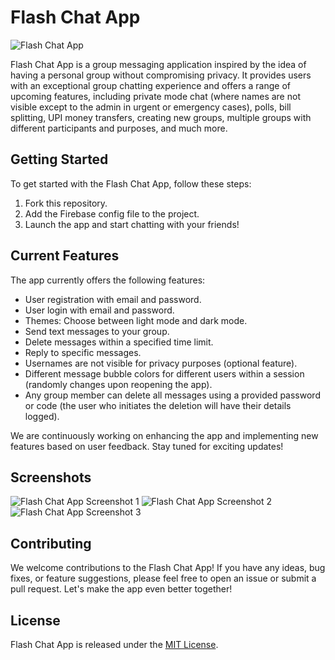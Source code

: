 # Flash Chat App

![Flash Chat App](https://github.com/example-user/flash_chat_app/raw/main/app_screenshot.png)

Flash Chat App is a group messaging application inspired by the idea of having a personal group without compromising privacy. It provides users with an exceptional group chatting experience and offers a range of upcoming features, including private mode chat (where names are not visible except to the admin in urgent or emergency cases), polls, bill splitting, UPI money transfers, creating new groups, multiple groups with different participants and purposes, and much more.

## Getting Started

To get started with the Flash Chat App, follow these steps:

1. Fork this repository.
2. Add the Firebase config file to the project.
3. Launch the app and start chatting with your friends!

## Current Features

The app currently offers the following features:

- User registration with email and password.
- User login with email and password.
- Themes: Choose between light mode and dark mode.
- Send text messages to your group.
- Delete messages within a specified time limit.
- Reply to specific messages.
- Usernames are not visible for privacy purposes (optional feature).
- Different message bubble colors for different users within a session (randomly changes upon reopening the app).
- Any group member can delete all messages using a provided password or code (the user who initiates the deletion will have their details logged).

We are continuously working on enhancing the app and implementing new features based on user feedback. Stay tuned for exciting updates!

## Screenshots

![Flash Chat App Screenshot 1](https://github.com/example-user/flash_chat_app/raw/main/screenshots/screenshot1.png)
![Flash Chat App Screenshot 2](https://github.com/example-user/flash_chat_app/raw/main/screenshots/screenshot2.png)
![Flash Chat App Screenshot 3](https://github.com/example-user/flash_chat_app/raw/main/screenshots/screenshot3.png)

## Contributing

We welcome contributions to the Flash Chat App! If you have any ideas, bug fixes, or feature suggestions, please feel free to open an issue or submit a pull request. Let's make the app even better together!

## License

Flash Chat App is released under the [MIT License](https://github.com/example-user/flash_chat_app/blob/main/LICENSE).
